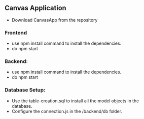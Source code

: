 ## Canvas Application
- Download CanvasApp from the repository
### Frontend
- use npm install command to install the dependencies.
- do npm start
### Backend:
- use npm install command to install the dependencies.
- do npm start
### Database Setup:
- Use the table-creation.sql to install all the model objects in the database.
- Configure the connection.js in the /backend/db folder.
